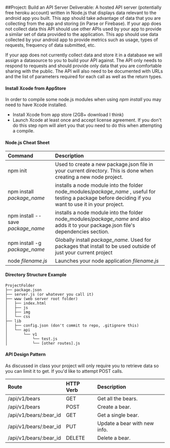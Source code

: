 ##Project: Build an API Server
Deliverable: A hosted API server (potentially free heroku account) written in Node.js that displays data relevant to the android app you built.  This app should take advantage of data that you are collecting from the app and storing (in Parse or Firebase).  If your app does not collect data this API should use other APIs used by your app to provide a similar set of data provided to the application.  This app should use data collected by your android app to provide metrics such as usage, types of requests, frequency of data submitted, etc.


If your app does not currently collect data and store it in a database we will assign a datasource to you to build your API against.  The API only needs to respond to requests and should provide only data that you are comfortable sharing with the public.  The API will also need to be documented with URLs and the list of parameters required for each call as well as the return types.

#### Install Xcode from AppStore

In order to compile some node.js modules when using _npm install_ you may need to have Xcode installed.
* Install Xcode from app store (2GB+ download I think)
* Launch Xcode at least once and accept license agreement.  If you don't do this step npm will alert you that you need to do this when attempting a compile.

#### Node.js Cheat Sheet
| Command  | Description |
| :------------------------ | :---- |
| npm init | Used to create a new package.json file in your current directory.  This is done when creating a new node project. |
| npm install *package_name* | installs a node module into the folder node_modules/*package_name* , useful for testing a package before deciding if you want to use it in your project.|
| npm install --save *package_name* | installs a node module into the folder node_modules/*package_name* and also adds it to your package.json file's dependencies section. |
| npm install -g *package_name* | Globally install *package_name*.  Used for packages that install to be used outside of just your current project |
| node *filename.js* | Launches your node application *filename.js* |

#### Directory Structure Example
```
ProjectFolder
├── package.json
├── server.js (or whatever you call it)
├── www (web server root folder)
│   ├── index.html
│   ├── js
│   ├── img
│   └── css
├── lib
│   ├── config.json (don't commit to repo, .gitignore this)
│   └── api
│       └── v1
│           └── test.js
│           └── [other routes].js
```

#### API Design Pattern
As discussed in class your project will only require you to retrieve data so you can limit it to get.  If you'd like to attempt POST calls.

| Route  | HTTP Verb  | Description |
| :------------ |:---------------|:-----|
| /api/v1/bears | GET | Get all the bears. |
| /api/v1/bears | POST | Create a bear. |
| /api/v1/bears/:bear_id | GET | Get a single bear. |
| /api/v1/bears/:bear_id | PUT | Update a bear with new info. |
| /api/v1/bears/:bear_id | DELETE | Delete a bear. |


